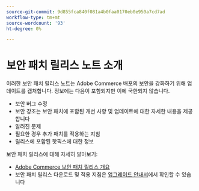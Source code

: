 ```yaml
---
source-git-commit: 9d855fca840f081a4b0faa0170eb0e950a7cd7ad
workflow-type: tm+mt
source-wordcount: '93'
ht-degree: 0%

---
```

# 보안 패치 릴리스 노트 소개

이러한 보안 패치 릴리스 노트는 Adobe Commerce 배포의 보안을 강화하기 위해 업데이트를 캡처합니다. 정보에는 다음이 포함되지만 이에 국한되지 않습니다.

* 보안 버그 수정
* 보안 강조는 보안 패치에 포함된 개선 사항 및 업데이트에 대한 자세한 내용을 제공합니다
* 알려진 문제
* 필요한 경우 추가 패치를 적용하는 지침
* 릴리스에 포함된 핫픽스에 대한 정보

보안 패치 릴리스에 대해 자세히 알아보기:

* [Adobe Commerce 보안 패치 릴리스 개요](/help/release/release-notes/security/overview.md#about-adobe-commerce-security-patch-releases)
* 보안 패치 릴리스 다운로드 및 적용 지침은 [업그레이드 안내서](https://experienceleague.adobe.com/en/docs/commerce-operations/upgrade-guide/implementation/perform-upgrade)에서 확인할 수 있습니다
